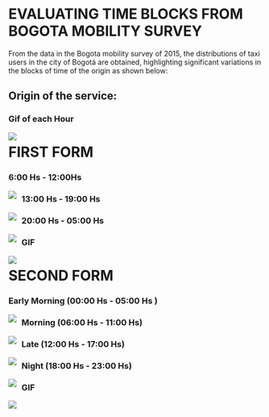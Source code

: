 # EVALUATING TIME BLOCKS FROM BOGOTA MOBILITY SURVEY

From the data in the Bogota mobility survey of 2015, the distributions of taxi users in the city of Bogotá are obtained, highlighting significant variations in the blocks of time of the origin as shown below:

## Origin of the service:

### Gif of each Hour

<img src='./imgs/Bivariate graphs/Per hour/Origin/GIF_ORI.png'
     style="float: left; margin-right: 10px;" />

# FIRST FORM

### 6:00 Hs - 12:00Hs

<img src='./imgs/Bivariate graphs/Other/Origin/6_12.png'
     style="float: left; margin-right: 10px;" />

### 13:00 Hs - 19:00 Hs

<img src='./imgs/Bivariate graphs/Other/Origin/13_19.png'
     style="float: left; margin-right: 10px;" />

### 20:00 Hs - 05:00 Hs

<img src='./imgs/Bivariate graphs/Other/Origin/20_5.png'
     style="float: left; margin-right: 10px;" />

### GIF

<img src='./imgs/Bivariate graphs/Other/Origin/GIF_ORI.png'
     style="float: left; margin-right: 10px;" />

# SECOND FORM

### Early Morning (00:00 Hs - 05:00 Hs )

<img src=".\imgs\Bivariate graphs\Time Blocks\Origin\early_morning.png"
     style="float: left; margin-right: 10px;" />

### Morning (06:00 Hs - 11:00 Hs)

<img src=".\imgs\Bivariate graphs\Time Blocks\Origin\morning.png"
	 style="float: left; margin-right: 10px;" />

### Late (12:00 Hs - 17:00 Hs)

<img src=".\imgs\Bivariate graphs\Time Blocks\Origin\late.png"
     style="float: left; margin-right: 10px;" />

### Night (18:00 Hs - 23:00 Hs)

<img src=".\imgs\Bivariate graphs\Time Blocks\Origin\night.png"
     style="float: left; margin-right: 10px;" />

### GIF

<img src=".\imgs\Bivariate graphs\Time Blocks\Origin\animTimeORI.png"
     style="float: left; margin-right: 10px;" />

